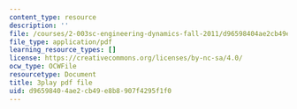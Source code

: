 ```yaml
---
content_type: resource
description: ''
file: /courses/2-003sc-engineering-dynamics-fall-2011/d96598404ae2cb49e8b8907f4295f1f0_zhk9xLjrmi4.pdf
file_type: application/pdf
learning_resource_types: []
license: https://creativecommons.org/licenses/by-nc-sa/4.0/
ocw_type: OCWFile
resourcetype: Document
title: 3play pdf file
uid: d9659840-4ae2-cb49-e8b8-907f4295f1f0
---
```

